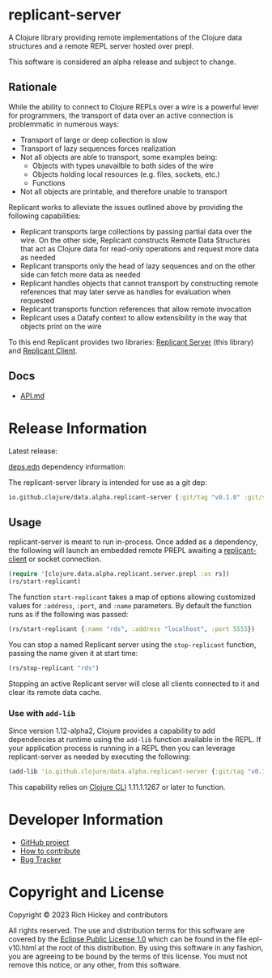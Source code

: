 # replicant-server

A Clojure library providing remote implementations of the Clojure data structures and a remote REPL server hosted over prepl.

This software is considered an alpha release and subject to change.

## Rationale

While the ability to connect to Clojure REPLs over a wire is a powerful lever for programmers, the transport of data over an active connection is problemmatic in numerous ways:

- Transport of large or deep collection is slow
- Transport of lazy sequences forces realization
- Not all objects are able to transport, some examples being:
  - Objects with types unavailble to both sides of the wire
  - Objects holding local resources (e.g. files, sockets, etc.)
  - Functions
- Not all objects are printable, and therefore unable to transport

Replicant works to alleviate the issues outlined above by providing the following capabilities:

- Replicant transports large collections by passing partial data over the wire. On the other side, Replicant constructs Remote Data Structures that act as Clojure data for read-only operations and request more data as needed
- Replicant transports only the head of lazy sequences and on the other side can fetch more data as needed
- Replicant handles objects that cannot transport by constructing remote references that may later serve as handles for evaluation when requested
- Replicant transports function references that allow remote invocation
- Replicant uses a Datafy context to allow extensibility in the way that objects print on the wire

To this end Replicant provides two libraries: [Replicant Server](https://github.com/clojure/data.alpha.replicant-server) (this library) and [Replicant Client](https://github.com/clojure/data.alpha.replicant-client).

## Docs

* [API.md](API.md)

# Release Information

Latest release:

[deps.edn](https://clojure.org/reference/deps_and_cli) dependency information:

The replicant-server library is intended for use as a git dep:

```clojure
io.github.clojure/data.alpha.replicant-server {:git/tag "v0.1.0" :git/sha "6a898ff"}
``` 

## Usage

replicant-server is meant to run in-process. Once added as a dependency, the following will launch an embedded remote PREPL awaiting a [replicant-client](https://github.com/clojure/data.alpha.replicant-client) or socket connection.

```clojure
(require '[clojure.data.alpha.replicant.server.prepl :as rs])
(rs/start-replicant)
```

The function `start-replicant` takes a map of options allowing customized values for `:address`, `:port`, and `:name` parameters. By default the function runs as if the following was passed:

```clojure
(rs/start-replicant {:name "rds", :address "localhost", :port 5555})
```

You can stop a named Replicant server using the `stop-replicant` function, passing the name given it at start time:

```clojure
(rs/stop-replicant "rds")
```

Stopping an active Replicant server will close all clients connected to it and clear its remote data cache.

### Use with `add-lib`

Since version 1.12-alpha2, Clojure provides a capability to add dependencies at runtime using the `add-lib` function available in the REPL. If your application process is running in a REPL then you can leverage replicant-server as needed by executing the following:

```clojure
(add-lib 'io.github.clojure/data.alpha.replicant-server {:git/tag "v0.1.0" :git/sha "6a898ff"})
```

This capability relies on [Clojure CLI](https://clojure.org/guides/deps_and_cli) 1.11.1.1267 or later to function. 

# Developer Information

* [GitHub project](https://github.com/clojure/data.alpha.replicant-server)
* [How to contribute](https://clojure.org/community/contributing)
* [Bug Tracker](https://clojure.atlassian.net/browse/DRDS)

# Copyright and License

Copyright © 2023 Rich Hickey and contributors

All rights reserved. The use and
distribution terms for this software are covered by the
[Eclipse Public License 1.0] which can be found in the file
epl-v10.html at the root of this distribution. By using this software
in any fashion, you are agreeing to be bound by the terms of this
license. You must not remove this notice, or any other, from this
software.

[Eclipse Public License 1.0]: http://opensource.org/licenses/eclipse-1.0.php
